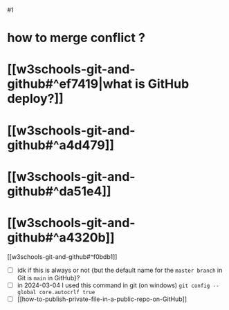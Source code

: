 #1
# how to merge conflict ?

# [[w3schools-git-and-github#^ef7419|what is GitHub deploy?]]


# [[w3schools-git-and-github#^a4d479]]

# [[w3schools-git-and-github#^da51e4]]

# [[w3schools-git-and-github#^a4320b]]

[[w3schools-git-and-github#^f0bdb1]]

- [ ] idk if this is always or not {but the default name for the `master branch` in Git is `main` in GitHub}?
- [ ] in 2024-03-04 I used this command in git (on windows)
	`git config --global core.autocrlf true`
- [ ] [[how-to-publish-private-file-in-a-public-repo-on-GitHub]]